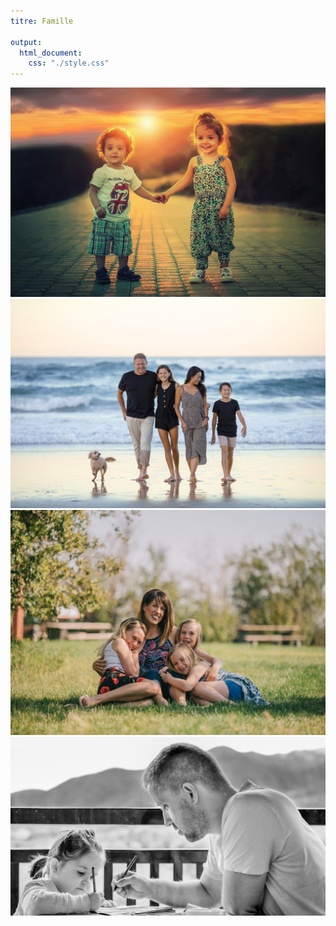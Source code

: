```yaml
---
titre: Famille

output:
  html_document:
    css: "./style.css"
---
```


![photo](../img/famille/children-g9a884e256_1920.jpg)
![photo](../img/famille/family-g52710c3a1_1920.jpg)
![photo](../img/famille/family-ga9c7cd017_1920.jpg)
![photo](../img/famille/girl-g21a3cf001_1920.jpg)